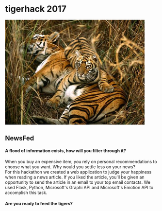 # tigerhack 2017
![](./tigers_big.jpg)
## NewsFed
#### A flood of information exists, how will you filter through it?
When you buy an expensive item, you rely on personal recommendations to choose what you want. Why would you settle less on your news?
<br>
For this hackathon we created a web application to judge your happiness when reading a news article.  If you liked the article, you'll be given an opportunity to send the article in an email to your top email contacts.  We used Flask, Python, Microsoft's Graphi API and Microsoft's Emotion API to accomplish this task.

#### Are you ready to feed the tigers?
